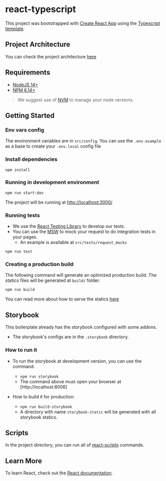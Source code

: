 # react-typescript

This project was bootstrapped with [Create React App](https://create-react-app.dev/) using the [Typescript template](https://github.com/facebook/create-react-app/tree/master/packages/cra-template-typescript).

## Project Architecture

You can check the project architecture [here](./src/docs/ARCHITECTURE.md)

## Requirements

- [NodeJS 14+](https://nodejs.org/en/)
- [NPM 6.14+](https://www.npmjs.com/)

> We suggest use of [NVM](https://github.com/nvm-sh/nvm/blob/master/README.md) to manage your node versions.

## Getting Started

### Env vars config

The environment variables are in `src/config`. You can use the `.env.example` as a base to create your `.env.local`
config file

### Install dependencies

```shell
npm install
```

### Running in development environment

```shell
npm run start:dev
```

The project will be running at [http://localhost:3000/](http://localhost:3000/)

### Running tests

- We use the [React Testing Library](https://testing-library.com/docs/react-testing-library/intro/) to develop our tests.
- You can use the [MSW](https://mswjs.io/) to mock your request to do integration tests in your pages.
  - An example is available at `src/tests/request_mocks`

```shell
npm run test
```

### Creating a production build

The following command will generate an optimized production build. The statics files will be generated at `build/` folder.

```shell
npm run build
```

You can read more about how to serve the statics [here](https://create-react-app.dev/docs/deployment/)

## Storybook

This boilerplate already has the storybook configured with some addons.

- The storybook's configs are in the `.storybook` directory.

### How to run it

- To run the storybook at development version, you can use the command:

  - `npm run storybook`
  - The command above must open your browser at [http://localhost:6006]

- How to build it for production:
  - `npm run build-storybook`
  - A directory with name `storybook-static` will be generated with all storybook statics.

## Scripts

In the project directory, you can run all of [react-scripts](https://create-react-app.dev/docs/available-scripts) commands.

## Learn More

To learn React, check out the [React documentation](https://reactjs.org/).
